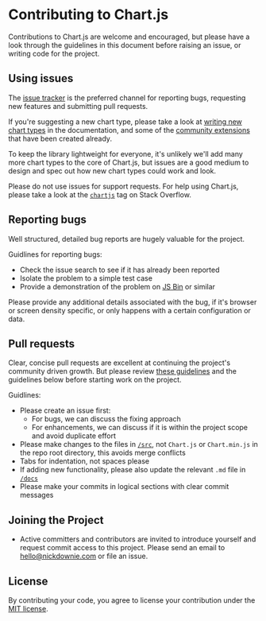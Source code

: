 # Contributing to Chart.js

Contributions to Chart.js are welcome and encouraged, but please have a look through the guidelines in this document before raising an issue, or writing code for the project.

## Using issues

The [issue tracker](https://github.com/nnnick/Chart.js/issues) is the preferred channel for reporting bugs, requesting new features and submitting pull requests.

If you're suggesting a new chart type, please take a look at [writing new chart types](https://github.com/nnnick/Chart.js/blob/master/docs/06-Advanced.md#writing-new-chart-types) in the documentation, and some of the [community extensions](https://github.com/nnnick/Chart.js/blob/master/docs/06-Advanced.md#community-extensions) that have been created already.

To keep the library lightweight for everyone, it's unlikely we'll add many more chart types to the core of Chart.js, but issues are a good medium to design and spec out how new chart types could work and look.

Please do not use issues for support requests. For help using Chart.js, please take a look at the [`chartjs`](http://stackoverflow.com/questions/tagged/chartjs) tag on Stack Overflow.

## Reporting bugs

Well structured, detailed bug reports are hugely valuable for the project.

Guidlines for reporting bugs:

-   Check the issue search to see if it has already been reported
-   Isolate the problem to a simple test case
-   Provide a demonstration of the problem on [JS Bin](http://jsbin.com) or similar

Please provide any additional details associated with the bug, if it's browser or screen density specific, or only happens with a certain configuration or data.

## Pull requests

Clear, concise pull requests are excellent at continuing the project's community driven growth. But please review [these guidelines](https://github.com/blog/1943-how-to-write-the-perfect-pull-request) and the guidelines below before starting work on the project.

Guidlines:

-   Please create an issue first:
    -   For bugs, we can discuss the fixing approach
    -   For enhancements, we can discuss if it is within the project scope and avoid duplicate effort
-   Please make changes to the files in [`/src`](https://github.com/nnnick/Chart.js/tree/master/src), not `Chart.js` or `Chart.min.js` in the repo root directory, this avoids merge conflicts
-   Tabs for indentation, not spaces please
-   If adding new functionality, please also update the relevant `.md` file in [`/docs`](https://github.com/nnnick/Chart.js/tree/master/docs)
-   Please make your commits in logical sections with clear commit messages

## Joining the Project

-   Active committers and contributors are invited to introduce yourself and request commit access to this project. Please send an email to hello@nickdownie.com or file an issue.

## License

By contributing your code, you agree to license your contribution under the [MIT license](https://github.com/nnnick/Chart.js/blob/master/LICENSE.md).
